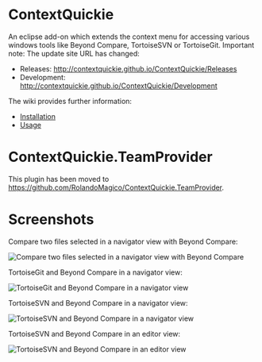 # ContextQuickie
An eclipse add-on which extends the context menu for accessing various windows tools like Beyond Compare, TortoiseSVN or TortoiseGit.
Important note: The update site URL has changed:
* Releases: http://contextquickie.github.io/ContextQuickie/Releases
* Development: http://contextquickie.github.io/ContextQuickie/Development

The wiki provides further information:
* [Installation](https://github.com/ContextQuickie/ContextQuickie/wiki/Installation)
* [Usage](https://github.com/ContextQuickie/ContextQuickie/wiki/Usage)

# ContextQuickie.TeamProvider
This plugin has been moved to https://github.com/RolandoMagico/ContextQuickie.TeamProvider.

# Screenshots
Compare two files selected in a navigator view with Beyond Compare:

![Compare two files selected in a navigator view with Beyond Compare](https://github.com/ContextQuickie/ContextQuickie/blob/master/Images/CompareTwoFiles.png)

TortoiseGit and Beyond Compare in a navigator view:

![TortoiseGit and Beyond Compare in a navigator view](https://github.com/ContextQuickie/ContextQuickie/blob/master/Images/TortoiseGitAndBeyondCompare.png)

TortoiseSVN and Beyond Compare in a navigator view:

![TortoiseSVN and Beyond Compare in a navigator view](https://github.com/ContextQuickie/ContextQuickie/blob/master/Images/TortoiseSvnAndBeyondCompare.png)

TortoiseSVN and Beyond Compare in an editor view:

![TortoiseSVN and Beyond Compare in an editor view](https://github.com/ContextQuickie/ContextQuickie/blob/master/Images/TortoiseSvnAndBeyondCompareInEditor.png)
